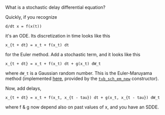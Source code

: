 What is a stochastic delay differential equation?

Quickly, if you recognize
```
d/dt x = f(x(t))
```
it's an ODE. Its discretization in time looks like this
```
x_{t + dt} = x_t + f(x_t) dt
```
for the Euler method. Add a stochastic term, and it looks like this
```
x_{t + dt} = x_t + f(x_t) dt + g(x_t) dW_t
```
where `dW_t` is a Gaussian random number. This is the Euler-Maruyama method (implemented [here](https://github.com/maedoc/libtvb/blob/master/src/tvb_scheme.c#L103), provided by the [`tvb_sch_em_new`](https://github.com/maedoc/libtvb/blob/master/src/libtvb_api.h#L1244) constructor).

Now, add delays,
```
x_{t + dt} = x_t + f(x_t, x_{t - tau}) dt + g(x_t, x_{t - tau}) dW_t
```
where f & g now depend also on past values of x, and you have an SDDE.
